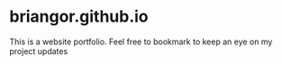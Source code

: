 # briangor.github.io
This is a website portfolio. Feel free to bookmark to keep an eye on my project updates
